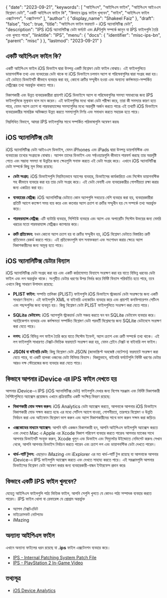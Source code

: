 {
  "date": "2023-09-21",
  "keywords": [
"আইপিএস",
"আইপিএস ফাইল",
"আইপিএস আইওএস বিশ্লেষণ ডেটা",
"একটি আইপিএস ফাইল কি",
"কিভাবে ips ফাইল খুলবেন",
"ফাইল",
"আইপিএস ফাইল এক্সটেনশন",
"এক্সটেনশন"
],
  "author": {
    "display_name": "Shakeel Faiz"
},
  "draft": "false",
  "toc": true,
  "title": "আইপিএস ফাইল ফরম্যাট - iOS অ্যানালিটিক্স ডেটা",
  "description": "IPS iOS অ্যানালিটিক্স ডেটা ফর্ম্যাট এবং APIগুলি সম্পর্কে জানুন যা IPS ফাইলগুলি তৈরি এবং খুলতে পারে৷",
  "linktitle": "IPS",
  "menu": {
    "docs": {
      "identifier": "misc-ips-bn",
      "parent": "misc"
}
},
  "lastmod": "2023-09-21"
}

## একটি আইপিএস ফাইল কি?

একটি আইপিএস ফাইল iOS ডিভাইস দ্বারা উত্পন্ন একটি বিশ্লেষণ ডেটা ফাইল বোঝায়। এই ফাইলগুলিতে ডায়াগনস্টিক তথ্য এবং ব্যবহারের ডেটা থাকে যা iOS ডিভাইসে চলমান অ্যাপ বা পরিষেবাগুলির দ্বারা সংগ্রহ করা হয়। এই ডেটাতে ডিভাইসটি কীভাবে ব্যবহার করা হয়, কোনো ত্রুটির সম্মুখীন হওয়া এবং অন্যান্য কর্মক্ষমতা-সম্পর্কিত মেট্রিক্সের তথ্য অন্তর্ভুক্ত থাকতে পারে।

বিকাশকারী এবং উন্নত ব্যবহারকারীরা প্রায়শই iOS ডিভাইসে অ্যাপ বা পরিষেবাগুলির সমস্যা সমাধানের জন্য IPS ফাইলগুলিকে মূল্যবান বলে মনে করেন। এই ফাইলগুলির মধ্যে থাকা ডেটা পরীক্ষা করে, তারা কী সমস্যার কারণ হতে পারে, যেমন অ্যাপ ক্র্যাশ বা পারফরম্যান্সের সমস্যাগুলির মধ্যে অন্তর্দৃষ্টি অর্জন করতে পারে৷ এই তথ্যটি iOS ডিভাইসে ব্যবহারকারীর সামগ্রিক অভিজ্ঞতা উন্নত করতে সমস্যাগুলি নির্ণয় এবং সমাধান করতে সহায়ক হতে পারে।

নিম্নলিখিত বিভাগে, আমরা IPS ফাইলগুলির সাথে সম্পর্কিত পরিভাষাগুলি অন্বেষণ করব৷

## iOS অ্যানালিটিক্স ডেটা

iOS অ্যানালিটিক্স ডেটা আইওএস ডিভাইস, যেমন iPhones এবং iPads দ্বারা উত্পন্ন ডায়গনিস্টিক এবং ব্যবহারের তথ্যের সংগ্রহকে বোঝায়। অ্যাপল তাদের ডিভাইস এবং সফ্টওয়্যারগুলি কীভাবে পারফর্ম করছে তার অন্তর্দৃষ্টি পেতে এবং সম্ভাব্য সমস্যা বা উন্নতির জন্য ক্ষেত্রগুলি সনাক্ত করতে এই ডেটা সংগ্রহ করে। এখানে iOS অ্যানালিটিক্স ডেটা সম্পর্কে কিছু মূল বিষয় রয়েছে:

- **ডেটা সংগ্রহ:** iOS ডিভাইসগুলি নিয়মিতভাবে অ্যাপের ব্যবহার, ডিভাইসের কার্যকারিতা এবং সিস্টেম ডায়াগনস্টিক সহ কীভাবে ব্যবহার করা হয় তার ডেটা সংগ্রহ করে। এই ডেটা বেনামী এবং ব্যবহারকারীর গোপনীয়তা রক্ষা করার জন্য একত্রিত করা হয়।

- **ব্যবহারের মেট্রিক্স:** iOS অ্যানালিটিক্স ডেটাতে কোন অ্যাপগুলি সবচেয়ে বেশি ব্যবহার করা হয়, ব্যবহারকারীরা প্রতিটি অ্যাপে কতক্ষণ সময় ব্যয় করে এবং কতবার অ্যাপ ক্র্যাশ বা ত্রুটির সম্মুখীন হয় সে সম্পর্কে তথ্য অন্তর্ভুক্ত করে।

- **পারফরম্যান্স মেট্রিক্স:** এটি ব্যাটারি ব্যবহার, সিপিইউ ব্যবহার এবং অ্যাপ এবং অপারেটিং সিস্টেম উভয়ের জন্য মেমরি খরচের মতো পারফরম্যান্স মেট্রিক্সও ক্যাপচার করে।

- **ত্রুটি প্রতিবেদন:** যখন কোনো অ্যাপ ক্র্যাশ হয় বা ত্রুটির সম্মুখীন হয়, iOS বিশ্লেষণ ডেটাতে বিস্তারিত ত্রুটি প্রতিবেদন রেকর্ড করতে পারে। এই প্রতিবেদনগুলি বাগ সনাক্তকরণ এবং সংশোধন করার ক্ষেত্রে অ্যাপ বিকাশকারীদের জন্য অমূল্য হতে পারে।

## iOS অ্যানালিটিক্স ডেটার বিন্যাস

iOS অ্যানালিটিক্স ডেটা সংগ্রহ করা হয় এবং একটি কাঠামোগত বিন্যাসে সংরক্ষণ করা হয় যাতে বিভিন্ন ধরনের ডেটা ফাইল এবং লগ অন্তর্ভুক্ত থাকে। সংগৃহীত ডেটার ধরণের উপর নির্ভর করে নির্দিষ্ট বিন্যাস পরিবর্তিত হতে পারে, তবে এখানে কিছু সাধারণ উপাদান রয়েছে:

- **PLIST ফাইল:** সম্পত্তি তালিকা (PLIST) ফাইলগুলি iOS ডিভাইসে স্ট্রাকচার্ড ডেটা সংরক্ষণের জন্য একটি সাধারণ বিন্যাস। এই ফাইলগুলি XML বা বাইনারি এনকোডিং ব্যবহার করে এবং প্রায়শই কনফিগারেশন সেটিংস এবং পছন্দগুলির জন্য ব্যবহৃত হয়। কিছু বিশ্লেষণ ডেটা PLIST ফাইলগুলিতে সংরক্ষণ করা যেতে পারে।

- **SQLite ডেটাবেস:** iOS অ্যাপগুলি স্ট্রাকচার্ড ডেটা সঞ্চয় করতে ঘন ঘন SQLite ডেটাবেস ব্যবহার করে। অ্যাপ্লিকেশান ব্যবহার এবং কর্মক্ষমতা সম্পর্কিত বিশ্লেষণ ডেটা পরবর্তী বিশ্লেষণের জন্য SQLite ডেটাবেসে সংরক্ষণ করা যেতে পারে।

- **লগস:** iOS বিভিন্ন লগ ফাইল তৈরি করে যাতে সিস্টেম ইভেন্ট, অ্যাপ ক্র্যাশ এবং ত্রুটি সম্পর্কে তথ্য থাকে। এই লগ ফাইলগুলি সাধারণত টেক্সট-ভিত্তিক ফরম্যাটে সংরক্ষণ করা হয়, যেমন প্লেইন টেক্সট বা বাইনারি লগ ফাইল।

- **JSON বা বাইনারি ডেটা:** কিছু বিশ্লেষণ ডেটা JSON (জাভাস্ক্রিপ্ট অবজেক্ট নোটেশন) ফরম্যাটে সংরক্ষণ করা যেতে পারে, যা একটি হালকা ওজনের ডেটা বিনিময় বিন্যাস। বিকল্পভাবে, বাইনারি ফর্ম্যাটগুলি নির্দিষ্ট ধরণের ডেটার আরও দক্ষ স্টোরেজের জন্য ব্যবহার করা যেতে পারে।

## কিভাবে আপনার iDevice এর IPS ফাইল দেখতে হয়

আপনার iDevice-এ IPS (iOS অ্যানালিটিক্স ডেটা) ফাইলগুলি দেখার জন্য বিশেষ সরঞ্জাম এবং নির্দিষ্ট বিকাশকারী বৈশিষ্ট্যগুলিতে অ্যাক্সেস প্রয়োজন৷ এখানে প্রক্রিয়াটির একটি সংক্ষিপ্ত বিবরণ রয়েছে:

- **বিকাশকারী মোড সক্ষম করুন:** iOS Analytics ডেটা অ্যাক্সেস করতে, আপনাকে আপনার iOS ডিভাইসে বিকাশকারী মোড সক্ষম করতে হবে৷ এর মধ্যে সেটিংস অ্যাপে যাওয়া, গোপনীয়তা, তারপরে বিশ্লেষণ ও উন্নতি নির্বাচন করা এবং আইফোন বিশ্লেষণ ভাগ করুন এবং অ্যাপ বিকাশকারীদের সাথে ভাগ করুন সক্ষম করা জড়িত৷

- **এক্সকোডের মাধ্যমে অ্যাক্সেস:** আপনি যদি একজন বিকাশকারী হন, আপনি আইপিএস ফাইলগুলি অ্যাক্সেস করতে এবং দেখতে Mac এ Apple এর Xcode বিকাশ পরিবেশ ব্যবহার করতে পারেন৷ আপনার ম্যাকের সাথে আপনার ডিভাইসটি সংযুক্ত করুন, Xcode খুলুন এবং ডিভাইস এবং সিমুলেটর উইন্ডোতে নেভিগেট করুন৷ সেখান থেকে, আপনি আপনার ডিভাইস নির্বাচন করতে পারেন এবং ক্র্যাশ লগ এবং ডায়াগনস্টিক ডেটা দেখতে পারেন।

- **থার্ড-পার্টি টুলস:** এছাড়াও iMazing এবং iExplorer এর মত থার্ড-পার্টি টুল রয়েছে যা আপনাকে আপনার iDevice-এ IPS ফাইলগুলি অ্যাক্সেস করতে এবং দেখতে সাহায্য করতে পারে। এই সরঞ্জামগুলি আপনার ডিভাইসের বিশ্লেষণ ডেটা অন্বেষণ করার জন্য ব্যবহারকারী-বান্ধব ইন্টারফেস প্রদান করে৷

## কিভাবে একটি IPS ফাইল খুলবেন?

যেহেতু আইপিএস ফাইলগুলি পাঠ্য ভিত্তিক ফাইল, আপনি সেগুলি খুলতে যে কোনও পাঠ্য সম্পাদক ব্যবহার করতে পারেন। IPS ফাইল খোলা বা রেফারেন্স যে প্রোগ্রাম অন্তর্ভুক্ত

- অ্যাপল টেক্সটএডিট
- মাইক্রোসফট নোটপ্যাড
- iMazing

## অন্যান্য আইপিএস ফাইল

এখানে অন্যান্য ফাইলের ধরন রয়েছে যা **.ips** ফাইল এক্সটেনশন ব্যবহার করে।

- [IPS - Internal Patching System Patch File](/game/ips/)
- [IPS - PlayStation 2 In-Game Video](/game/ips-ps2/)

## তথ্যসূত্র
* [iOS Device Analytics](https://www.apple.com/legal/privacy/data/en/device-analytics/)
